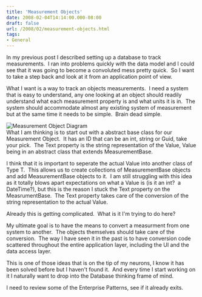 ```yaml
---
title: 'Measurement Objects'
date: 2008-02-04T14:14:00.000-08:00
draft: false
url: /2008/02/measurement-objects.html
tags: 
- General
---
```


In my previous post I described setting up a database to track measurements.  I ran into problems quickly with the data model and I could see that it was going to become a convoluted mess pretty quick.  So I want to take a step back and look at it from an application point of view.  
  
What I want is a way to track an objects measurements.  I need a system that is easy to understand, any one looking at an object should readily understand what each measurement property is and what units it is in.  The system should accommodate almost any existing system of measurement but at the same time it needs to be simple.  Brain dead simple.  
  
![Measurement Object Diagram](http://writer.zoho.com:80/ImageDisplay.im?name=344506000000008001/1202182817737_MeasurementObject.png&accId=344506000000002007)  
What I am thinking is to start out with a abstract base class for our Measurement Object.  It has an ID that can be an int, string or Guid, take your pick.  The Text property is the string representation of the Value, Value being in an abstract class that extends MeasurementBase.  
  
I think that it is important to seperate the actual Value into another class of Type T.  This allows us to create collections of MeasurementBase objects and add MeasurementBase<T> objects to it.  I am still struggling with this idea as it totally blows apart expectations on what a Value is (is it an int?  a DateTime?), but this is the reason I stuck the Text property on the MeasrumentBase.  The Text property takes care of the conversion of the string representation to the actual Value.  
  
Already this is getting complicated.  What is it I'm trying to do here?  
  
My ultimate goal is to have the means to convert a measurment from one system to another.  The objects themselves should take care of the conversion.  The way I have seen it in the past is to have conversion code scattered throughout the entire application layer, including the UI and the data access layer.  
  
This is one of those ideas that is on the tip of my neurons, I know it has been solved before but I haven't found it.  And every time I start working on it I naturally want to drop into the Database thinking frame of mind.  
  
I need to review some of the Enterprise Patterns, see if it already exits.